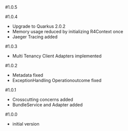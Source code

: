 #1.0.5

#1.0.4
- Upgrade to Quarkus 2.0.2
- Memory usage reduced by initializing R4Context once
- Jaeger Tracing added

#1.0.3
- Multi Tenancy Client Adapters implemented

#1.0.2
- Metadata fixed
- ExceptionHandling Operationoutcome fixed

#1.0.1
- Crosscutting concerns added
- BundleService and Adapter added

#1.0.0
- initial version